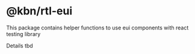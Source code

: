 # @kbn/rtl-eui

This package contains helper functions to use eui components with react testing library

Details tbd
